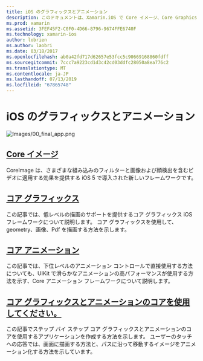```yaml
---
title: iOS のグラフィックスとアニメーション
description: このドキュメントは、Xamarin.iOS で Core イメージ、Core Graphics、コア アニメーション フレームワークを使用する方法について説明するさまざまなガイドにリンクしています。
ms.prod: xamarin
ms.assetid: 3FEF45F2-C0F0-4D66-8796-9674FFE6740F
ms.technology: xamarin-ios
author: lobrien
ms.author: laobri
ms.date: 03/18/2017
ms.openlocfilehash: ab0a42fd717d62657e53fcc5c90669168860fdff
ms.sourcegitcommit: 7ccc7a9223cd1d3c42cd03ddfc28050a8ea776c2
ms.translationtype: MT
ms.contentlocale: ja-JP
ms.lasthandoff: 07/13/2019
ms.locfileid: "67865748"
---
```

# <a name="graphics-and-animation-in-ios"></a>iOS のグラフィックスとアニメーション

![Images/00_final_app.png](images/00-final-app.png "アプリの実行例")

## <a name="core-imageiosplatformgraphics-animation-iosintroduction-to-coreimagemd"></a>[Core イメージ](~/ios/platform/graphics-animation-ios/introduction-to-coreimage.md)

CoreImage は、さまざまな組み込みのフィルターと画像および顔検出を含むビデオに適用する効果を提供する iOS 5 で導入された新しいフレームワークです。

## <a name="core-graphicsiosplatformgraphics-animation-ioscore-graphicsmd"></a>[コア グラフィックス](~/ios/platform/graphics-animation-ios/core-graphics.md)

この記事では、低レベルの描画のサポートを提供するコア グラフィックス iOS フレームワークについて説明します。 コア グラフィックスを使用して、geometry、画像、Pdf を描画する方法を示します。

## <a name="core-animationiosplatformgraphics-animation-ioscore-animationmd"></a>[コア アニメーション](~/ios/platform/graphics-animation-ios/core-animation.md)

この記事では、下位レベルのアニメーション コントロールで直接使用する方法についても、UIKit で滑らかなアニメーションの高パフォーマンスが使用する方法を示す、Core アニメーション フレームワークについて説明します。

## <a name="using-core-graphics-and-core-animationiosplatformgraphics-animation-iosgraphics-animation-walkthroughmd"></a>[コア グラフィックスとアニメーションのコアを使用してください。](~/ios/platform/graphics-animation-ios/graphics-animation-walkthrough.md)

この記事でステップ バイ ステップ コア グラフィックスとアニメーションのコアを使用するアプリケーションを作成する方法を示します。 ユーザーのタッチへの応答では、画面に描画する方法と、パスに沿って移動するイメージをアニメーション化する方法を示しています。
